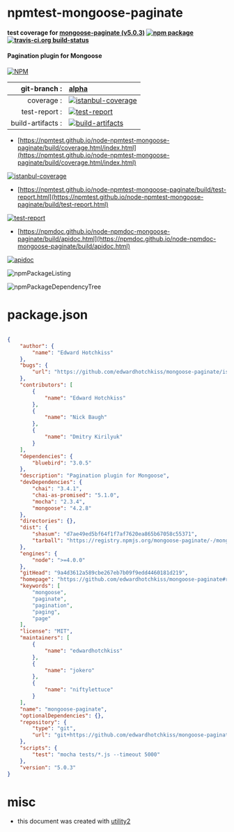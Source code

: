 # npmtest-mongoose-paginate

#### test coverage for  [mongoose-paginate (v5.0.3)](https://github.com/edwardhotchkiss/mongoose-paginate#readme)  [![npm package](https://img.shields.io/npm/v/npmtest-mongoose-paginate.svg?style=flat-square)](https://www.npmjs.org/package/npmtest-mongoose-paginate) [![travis-ci.org build-status](https://api.travis-ci.org/npmtest/node-npmtest-mongoose-paginate.svg)](https://travis-ci.org/npmtest/node-npmtest-mongoose-paginate)

#### Pagination plugin for Mongoose

[![NPM](https://nodei.co/npm/mongoose-paginate.png?downloads=true&downloadRank=true&stars=true)](https://www.npmjs.com/package/mongoose-paginate)

| git-branch : | [alpha](https://github.com/npmtest/node-npmtest-mongoose-paginate/tree/alpha)|
|--:|:--|
| coverage : | [![istanbul-coverage](https://npmtest.github.io/node-npmtest-mongoose-paginate/build/coverage.badge.svg)](https://npmtest.github.io/node-npmtest-mongoose-paginate/build/coverage.html/index.html)|
| test-report : | [![test-report](https://npmtest.github.io/node-npmtest-mongoose-paginate/build/test-report.badge.svg)](https://npmtest.github.io/node-npmtest-mongoose-paginate/build/test-report.html)|
| build-artifacts : | [![build-artifacts](https://npmtest.github.io/node-npmtest-mongoose-paginate/glyphicons_144_folder_open.png)](https://github.com/npmtest/node-npmtest-mongoose-paginate/tree/gh-pages/build)|

- [https://npmtest.github.io/node-npmtest-mongoose-paginate/build/coverage.html/index.html](https://npmtest.github.io/node-npmtest-mongoose-paginate/build/coverage.html/index.html)

[![istanbul-coverage](https://npmtest.github.io/node-npmtest-mongoose-paginate/build/screenCapture.buildCi.browser.%252Ftmp%252Fbuild%252Fcoverage.lib.html.png)](https://npmtest.github.io/node-npmtest-mongoose-paginate/build/coverage.html/index.html)

- [https://npmtest.github.io/node-npmtest-mongoose-paginate/build/test-report.html](https://npmtest.github.io/node-npmtest-mongoose-paginate/build/test-report.html)

[![test-report](https://npmtest.github.io/node-npmtest-mongoose-paginate/build/screenCapture.buildCi.browser.%252Ftmp%252Fbuild%252Ftest-report.html.png)](https://npmtest.github.io/node-npmtest-mongoose-paginate/build/test-report.html)

- [https://npmdoc.github.io/node-npmdoc-mongoose-paginate/build/apidoc.html](https://npmdoc.github.io/node-npmdoc-mongoose-paginate/build/apidoc.html)

[![apidoc](https://npmdoc.github.io/node-npmdoc-mongoose-paginate/build/screenCapture.buildCi.browser.%252Ftmp%252Fbuild%252Fapidoc.html.png)](https://npmdoc.github.io/node-npmdoc-mongoose-paginate/build/apidoc.html)

![npmPackageListing](https://npmtest.github.io/node-npmtest-mongoose-paginate/build/screenCapture.npmPackageListing.svg)

![npmPackageDependencyTree](https://npmtest.github.io/node-npmtest-mongoose-paginate/build/screenCapture.npmPackageDependencyTree.svg)



# package.json

```json

{
    "author": {
        "name": "Edward Hotchkiss"
    },
    "bugs": {
        "url": "https://github.com/edwardhotchkiss/mongoose-paginate/issues"
    },
    "contributors": [
        {
            "name": "Edward Hotchkiss"
        },
        {
            "name": "Nick Baugh"
        },
        {
            "name": "Dmitry Kirilyuk"
        }
    ],
    "dependencies": {
        "bluebird": "3.0.5"
    },
    "description": "Pagination plugin for Mongoose",
    "devDependencies": {
        "chai": "3.4.1",
        "chai-as-promised": "5.1.0",
        "mocha": "2.3.4",
        "mongoose": "4.2.8"
    },
    "directories": {},
    "dist": {
        "shasum": "d7ae49ed5bf64f1f7af7620ea865b67058c55371",
        "tarball": "https://registry.npmjs.org/mongoose-paginate/-/mongoose-paginate-5.0.3.tgz"
    },
    "engines": {
        "node": ">=4.0.0"
    },
    "gitHead": "9a4d3612a589cbe267eb7b09f9edd4460181d219",
    "homepage": "https://github.com/edwardhotchkiss/mongoose-paginate#readme",
    "keywords": [
        "mongoose",
        "paginate",
        "pagination",
        "paging",
        "page"
    ],
    "license": "MIT",
    "maintainers": [
        {
            "name": "edwardhotchkiss"
        },
        {
            "name": "jokero"
        },
        {
            "name": "niftylettuce"
        }
    ],
    "name": "mongoose-paginate",
    "optionalDependencies": {},
    "repository": {
        "type": "git",
        "url": "git+https://github.com/edwardhotchkiss/mongoose-paginate.git"
    },
    "scripts": {
        "test": "mocha tests/*.js --timeout 5000"
    },
    "version": "5.0.3"
}
```



# misc
- this document was created with [utility2](https://github.com/kaizhu256/node-utility2)
